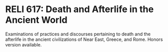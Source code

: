 # RELI 617: Death and Afterlife in the Ancient World

Examinations of practices and discourses pertaining to death and the afterlife in the ancient civilizations of Near East, Greece, and Rome. Honors version available.